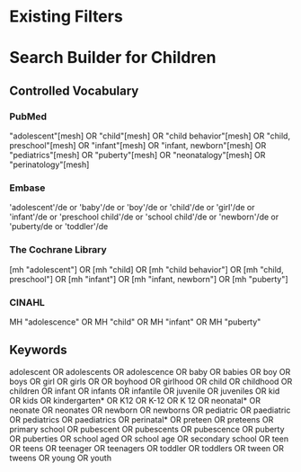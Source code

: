 # Existing Filters

# Search Builder for Children

## Controlled Vocabulary

### PubMed
"adolescent"[mesh] OR "child"[mesh] OR "child behavior"[mesh] OR "child, preschool"[mesh] OR "infant"[mesh] OR "infant, newborn"[mesh] OR "pediatrics"[mesh] OR "puberty"[mesh] OR "neonatalogy"[mesh] OR "perinatology"[mesh]
### Embase
'adolescent'/de or 'baby'/de or 'boy'/de or 'child'/de or 'girl'/de or 'infant'/de or 'preschool child'/de or 'school child'/de or 'newborn'/de or 'puberty/de or 'toddler'/de
### The Cochrane Library
[mh "adolescent"] OR [mh "child] OR [mh "child behavior"] OR [mh "child, preschool"] OR [mh "infant"] OR [mh "infant, newborn"] OR [mh "puberty"]
### CINAHL
MH "adolescence" OR MH "child" OR MH "infant" OR MH "puberty"

## Keywords
adolescent OR adolescents OR adolescence OR baby OR babies OR boy OR boys OR girl OR girls OR OR boyhood OR girlhood OR child OR childhood OR children OR infant OR infants OR infantile OR juvenile OR juveniles OR kid OR kids OR kindergarten* OR K12 OR K-12 OR K 12 OR neonatal* OR neonate OR neonates OR newborn OR newborns OR pediatric OR paediatric OR pediatrics OR paediatrics OR perinatal* OR preteen OR preteens OR primary school OR pubescent OR pubescents OR pubescence OR puberty OR puberties OR school aged OR school age OR secondary school OR teen OR teens OR teenager OR teenagers OR toddler OR toddlers OR tween OR tweens OR young OR youth 
